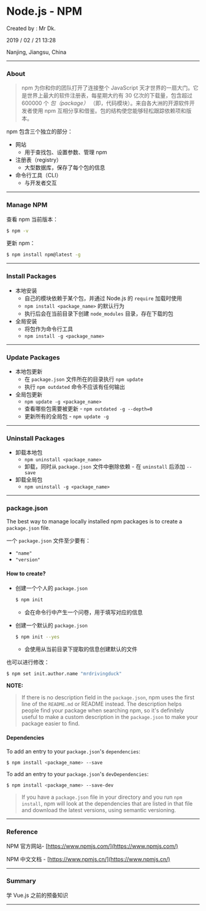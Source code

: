 # Node.js - NPM

Created by : Mr Dk.

2019 / 02 / 21 13:28

Nanjing, Jiangsu, China

---

### About

> npm 为你和你的团队打开了连接整个 JavaScript 天才世界的一扇大门。它是世界上最大的软件注册表，每星期大约有 30 亿次的下载量，包含超过 600000 个 _包（package）_ （即，代码模块）。来自各大洲的开源软件开发者使用 npm 互相分享和借鉴。包的结构使您能够轻松跟踪依赖项和版本。

npm 包含三个独立的部分：

* 网站
  * 用于查找包、设置参数、管理 npm
* 注册表（registry）
  * 大型数据库，保存了每个包的信息
* 命令行工具（CLI）
  * 与开发者交互

---

### Manage NPM

查看 npm 当前版本：

```bash
$ npm -v
```

更新 npm：

```bash
$ npm install npm@latest -g
```

---

### Install Packages

* 本地安装
  * 自己的模块依赖于某个包，并通过 Node.js 的 `require` 加载时使用
  * `npm install <package_name>` 的默认行为
  * 执行后会在当前目录下创建 `node_modules` 目录，存在下载的包
* 全局安装
  * 将包作为命令行工具
  * `npm install -g <package_name>`

---

### Update Packages

* 本地包更新
  * 在 `package.json` 文件所在的目录执行 `npm update`
  * 执行 `npm outdated` 命令不应该有任何输出
* 全局包更新
  * `npm update -g <package_name>`
  * 查看哪些包需要被更新 - `npm outdated -g --depth=0`
  * 更新所有的全局包 - `npm update -g`

---

### Uninstall Packages

* 卸载本地包
  * `npm uninstall <package_name>`
  * 卸载，同时从 `package.json` 文件中删除依赖 - 在 `uninstall` 后添加 `--save`
* 卸载全局包
  * `npm uninstall -g <package_name>`

---

### package.json

The best way to manage locally installed npm packages is to create a `package.json` file.

一个 `package.json` 文件至少要有：

* `"name"`
* `"version"`

#### How to create?

* 创建一个个人的 `package.json`

  ```bash
  $ npm init
  ```

  * 会在命令行中产生一个问卷，用于填写对应的信息

* 创建一个默认的 `package.json`

  ```bash
  $ npm init --yes
  ```

  * 会使用从当前目录下提取的信息创建默认的文件

也可以进行修改：

```bash
$ npm set init.author.name "mrdrivingduck"
```

__NOTE:__

>If there is no description field in the `package.json`, npm uses the first line of the `README.md` or README instead. The description helps people find your package when searching npm, so it's definitely useful to make a custom description in the `package.json` to make your package easier to find.

#### Dependencies

To add an entry to your `package.json`'s `dependencies`:

```bash
$ npm install <package_name> --save
```

To add an entry to your `package.json`'s `devDependencies`:

```bash
$ npm install <package_name> --save-dev
```

> If you have a `package.json` file in your directory and you run `npm install`, npm will look at the dependencies that are listed in that file and download the latest versions, using semantic versioning.

---

### Reference

NPM 官方网站- [https://www.npmjs.com/](https://www.npmjs.com/)

NPM 中文文档 - [https://www.npmjs.cn/](https://www.npmjs.cn/)

---

### Summary

学 Vue.js 之前的预备知识

---

